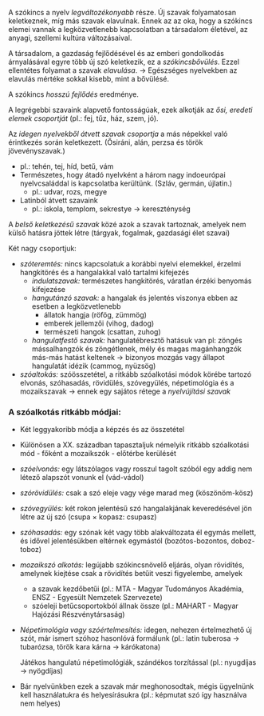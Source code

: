 A szókincs a nyelv *legváltozékonyabb* része. Új szavak folyamatosan keletkeznek, míg más szavak elavulnak. Ennek az az oka, hogy a szókincs elemei vannak a legközvetlenebb kapcsolatban a társadalom életével, az anyagi, szellemi kultúra változásaival.

A társadalom, a gazdaság fejlődésével és az emberi gondolkodás árnyalásával egyre több új szó keletkezik, ez a *szókincsbővülés*. Ezzel ellentétes folyamat a szavak *elavulása*. → Egészséges nyelvekben az elavulás mértéke sokkal kisebb, mint a bővülésé.

A szókincs *hosszú fejlődés* eredménye.

A legrégebbi szavaink alapvető fontosságúak, ezek alkotják az *ősi, eredeti elemek csoportját* (pl.: fej, tűz, ház, szem, jó).

Az *idegen nyelvekből átvett szavak csoportja* a más népekkel való érintkezés során keletkezett. (Ősiráni, alán, perzsa és török jövevényszavak.)
 - pl.: tehén, tej, híd, betű, vám
 - Természetes, hogy átadó nyelvként a három nagy indoeurópai nyelvcsaláddal is kapcsolatba kerültünk. (Szláv, germán, újlatin.)
   + pl.: udvar, rozs, megye
 - Latinból átvett szavaink
   + pl.: iskola, templom, sekrestye → kereszténység

A *belső keletkezésű szavak* közé azok a szavak tartoznak, amelyek nem külső hatásra jöttek létre (tárgyak, fogalmak, gazdasági élet szavai)

Két nagy csoportjuk:

 - *szóteremtés:* nincs kapcsolatuk a korábbi nyelvi elemekkel, érzelmi hangkitörés és a hangalakkal való tartalmi kifejezés
   + *indulatszavak:* természetes hangkitörés, váratlan érzéki benyomás kifejezése
   + *hangutánzó szavak:* a hangalak és jelentés viszonya ebben az esetben a legközvetlenebb
     - állatok hangja (röfög, zümmög)
     - emberek jellemzői (vihog, dadog)
     - természeti hangok (csattan, zuhog)
   + *hangulatfestő szavak:* hangulatébresztő hatásuk van pl: zöngés mássalhangzók és zöngétlenek, mély és magas magánhangzók más-más hatást keltenek → bizonyos mozgás vagy állapot hangulatát idézik (cammog, nyüzsög)
 - *szóaltokás:* szóösszetétel, a ritkább szóalkotási módok körébe tartozó elvonás, szóhasadás, rövidülés, szóvegyülés, népetimológia és a mozaikszavak → ennek egy sajátos rétege a *nyelvújítási szavak*

### A szóalkotás ritkább módjai:

 - Két leggyakoribb módja a képzés és az összetétel
 - Különösen a XX. században tapasztaljuk némelyik ritkább szóalkotási mód - főként a mozaikszók - előtérbe kerülését
 - *szóelvonás:* egy látszólagos vagy rosszul tagolt szóból egy addig nem létező alapszót vonunk el (vád-vádol)
 - *szórövidülés:* csak a szó eleje vagy vége marad meg (köszönöm-kösz)
 - *szóvegyülés:* két rokon jelentésű szó hangalakjának keveredésével jön létre az új szó (csupa × kopasz: csupasz)
 - *szóhasadás:* egy szónak két vagy több alakváltozata él egymás mellett, és idővel jelentésükben eltérnek egymástól (bozótos-bozontos, doboz-toboz)
 - *mozaikszó alkotás:* legújabb szókincsnövelő eljárás, olyan rövidítés, amelynek kiejtése csak a rövidítés betűit veszi figyelembe, amelyek
   + a szavak kezdőbetűi (pl.: MTA - Magyar Tudományos Akadémia, ENSZ - Egyesült Nemzetek Szervezete)
   + szóeleji betűcsoportokból állnak össze (pl.: MAHART - Magyar Hajózási Részvénytársaság)
 - *Népetimológia vagy szóértelmesítés:* idegen, nehezen értelmezhető új szót, már ismert szóhoz hasonlóvá formálunk (pl.: latin tuberosa → tubarózsa, török kara kárna → kárókatona)

   Játékos hangulatú népetimológiák, szándékos torzítással (pl.: nyugdíjas → nyögdíjas)
 - Bár nyelvünkben ezek a szavak már meghonosodtak, mégis ügyelnünk kell használatukra és helyesírásukra (pl.: képmutat szó így használva nem helyes)
